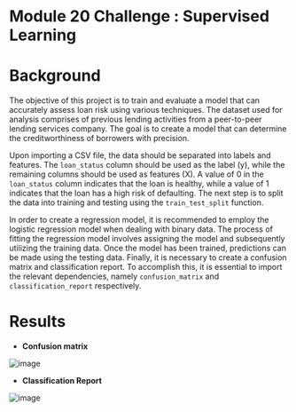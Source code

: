 # Module 20 Challenge : Supervised Learning

# Background

The objective of this project is to train and evaluate a model that can accurately assess loan risk using various techniques. The dataset used for analysis comprises of previous lending activities from a peer-to-peer lending services company. The goal is to create a model that can determine the creditworthiness of borrowers with precision. 

Upon importing a CSV file, the data should be separated into labels and features. The `loan_status` column should be used as the label (y), while the remaining columns should be used as features (X). A value of 0 in the `loan_status` column indicates that the loan is healthy, while a value of 1 indicates that the loan has a high risk of defaulting. The next step is to split the data into training and testing using the `train_test_split` function.

In order to create a regression model, it is recommended to employ the logistic regression model when dealing with binary data. The process of fitting the regression model involves assigning the model and subsequently utilizing the training data. Once the model has been trained, predictions can be made using the testing data. Finally, it is necessary to create a confusion matrix and classification report. To accomplish this, it is essential to import the relevant dependencies, namely `confusion_matrix` and `classification_report` respectively. 


# Results

* **Confusion matrix**

![image](https://github.com/lakigit/credit-risk-classification/assets/138610916/1babec63-7f6b-4c9b-883f-24c6e2bedba4)


* **Classification Report**

![image](https://github.com/lakigit/credit-risk-classification/assets/138610916/5cfc167b-b1d7-438d-b30a-c4c0673112fe)

